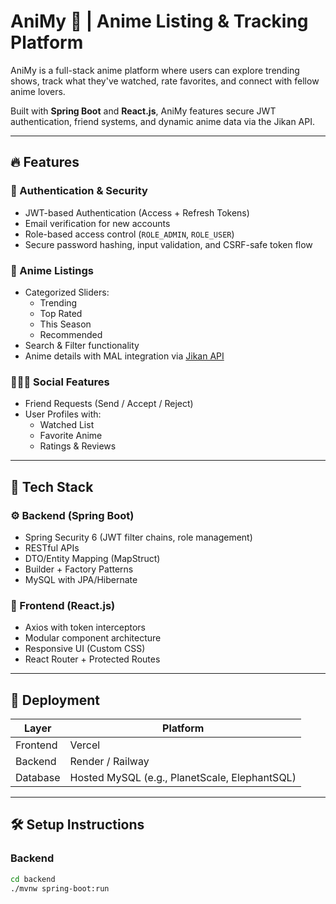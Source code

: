 # AniMy 🎌 | Anime Listing & Tracking Platform

AniMy is a full-stack anime platform where users can explore trending shows, track what they've watched, rate favorites, and connect with fellow anime lovers.

Built with **Spring Boot** and **React.js**, AniMy features secure JWT authentication, friend systems, and dynamic anime data via the Jikan API.

---

## 🔥 Features

### 🔐 Authentication & Security
- JWT-based Authentication (Access + Refresh Tokens)
- Email verification for new accounts
- Role-based access control (`ROLE_ADMIN`, `ROLE_USER`)
- Secure password hashing, input validation, and CSRF-safe token flow

### 🎥 Anime Listings
- Categorized Sliders:
  - Trending
  - Top Rated
  - This Season
  - Recommended
- Search & Filter functionality
- Anime details with MAL integration via [Jikan API](https://jikan.moe/)

### 🧑‍🤝‍🧑 Social Features
- Friend Requests (Send / Accept / Reject)
- User Profiles with:
  - Watched List
  - Favorite Anime
  - Ratings & Reviews

---

## 🧠 Tech Stack

### ⚙️ Backend (Spring Boot)
- Spring Security 6 (JWT filter chains, role management)
- RESTful APIs
- DTO/Entity Mapping (MapStruct)
- Builder + Factory Patterns
- MySQL with JPA/Hibernate

### 🎨 Frontend (React.js)
- Axios with token interceptors
- Modular component architecture
- Responsive UI (Custom CSS)
- React Router + Protected Routes

---

## 🚀 Deployment

| Layer       | Platform     |
|-------------|--------------|
| Frontend    | Vercel       |
| Backend     | Render / Railway |
| Database    | Hosted MySQL (e.g., PlanetScale, ElephantSQL) |

---

## 🛠️ Setup Instructions

### Backend
```bash
cd backend
./mvnw spring-boot:run

